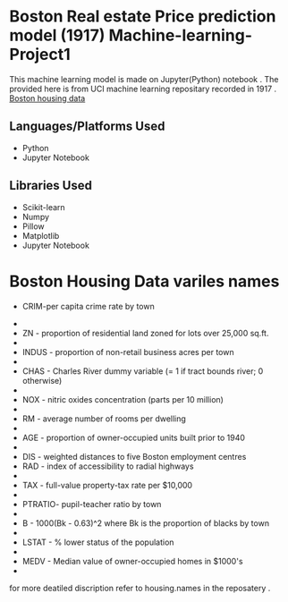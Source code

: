 <h1> Boston Real estate Price prediction model (1917) Machine-learning-Project1 </h1>
  <p>This machine learning model is made on Jupyter(Python) notebook . The provided here is from UCI machine learning repositary recorded in 1917 .<a href="https://archive.ics.uci.edu/ml/machine-learning-databases/housing/"> Boston housing data</a></p>
<h2>Languages/Platforms Used </h2>
<ul>
<li>Python 
<li>Jupyter Notebook
</ul>
<h2>Libraries Used</h2>
<ul>
<li>Scikit-learn
<li>Numpy
<li>Pillow
<li>Matplotlib
<li>Jupyter Notebook
</ul>

<h1>Boston Housing Data variles names</h1>
<ul>
    <li>  CRIM-per capita crime rate by town</p> <li>
    <li>  ZN      - proportion of residential land zoned for lots over 25,000 sq.ft. <li>
    <li> INDUS  - proportion of non-retail business acres per town <li>
    <li> CHAS   - Charles River dummy variable (= 1 if tract bounds river; 0 otherwise) <li>
    <li> NOX    - nitric oxides concentration (parts per 10 million) <li>
    <li> RM     - average number of rooms per dwelling <li>
    <li> AGE    -  proportion of owner-occupied units built prior to 1940 <li>
    <li> DIS    - weighted distances to five Boston employment centres
    <li> RAD    - index of accessibility to radial highways <li>
    <li> TAX    - full-value property-tax rate per $10,000 <li>
    <li> PTRATIO- pupil-teacher ratio by town <li>
    <li> B      - 1000(Bk - 0.63)^2 where Bk is the proportion of blacks by town <li>
    <li> LSTAT  - % lower status of the population <li>
    <li> MEDV   - Median value of owner-occupied homes in $1000's <li>
</ul>
  <p>for more deatiled discription refer to housing.names  in the reposatery . </p>
